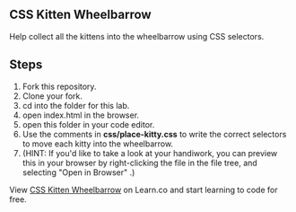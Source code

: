 

## CSS Kitten Wheelbarrow

Help collect all the kittens into the wheelbarrow using CSS selectors.

## Steps

1. Fork this repository.
2. Clone your fork.
3. cd into the folder for this lab.
4. open index.html in the browser.
5. open this folder in your code editor.
6. Use the comments in **css/place-kitty.css** to write the correct selectors to move each kitty into the wheelbarrow.
7. (HINT: If you'd like to take a look at your handiwork, you can preview this in your browser by right-clicking the file in the file tree, and selecting "Open in Browser" .)

<p data-visibility='hidden'>View <a href='https://learn.co/lessons/css-kitten-wheelbarrow' title='CSS Kitten Wheelbarrow'>CSS Kitten Wheelbarrow</a> on Learn.co and start learning to code for free.</p>
